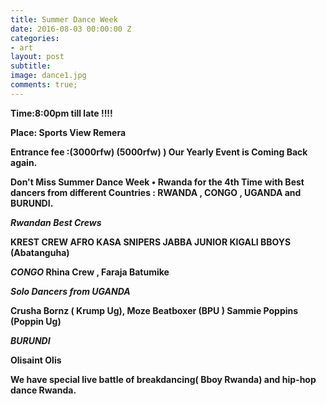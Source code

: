 ```yaml
---
title: Summer Dance Week
date: 2016-08-03 00:00:00 Z
categories:
- art
layout: post
subtitle: 
image: dance1.jpg
comments: true;
---
```


<strong>Time:8:00pm till late !!!!

<strong>Place: Sports View Remera

<strong>Entrance fee :(3000rfw) (5000rfw)<strong>
)
Our Yearly Event is Coming Back again.

Don't Miss Summer Dance Week • Rwanda for the 4th Time with Best dancers from different Countries : RWANDA , CONGO , UGANDA and BURUNDI.

*Rwandan Best Crews*

KREST CREW
AFRO KASA
SNIPERS
JABBA JUNIOR
KIGALI BBOYS (Abatanguha)

*CONGO*
 Rhina Crew , Faraja Batumike

*Solo Dancers from UGANDA*

Crusha Bornz ( Krump Ug),
 Moze Beatboxer (BPU )
Sammie Poppins (Poppin Ug)


*BURUNDI*

Olisaint Olis

We have special live battle of breakdancing( Bboy Rwanda) and hip-hop dance Rwanda.
